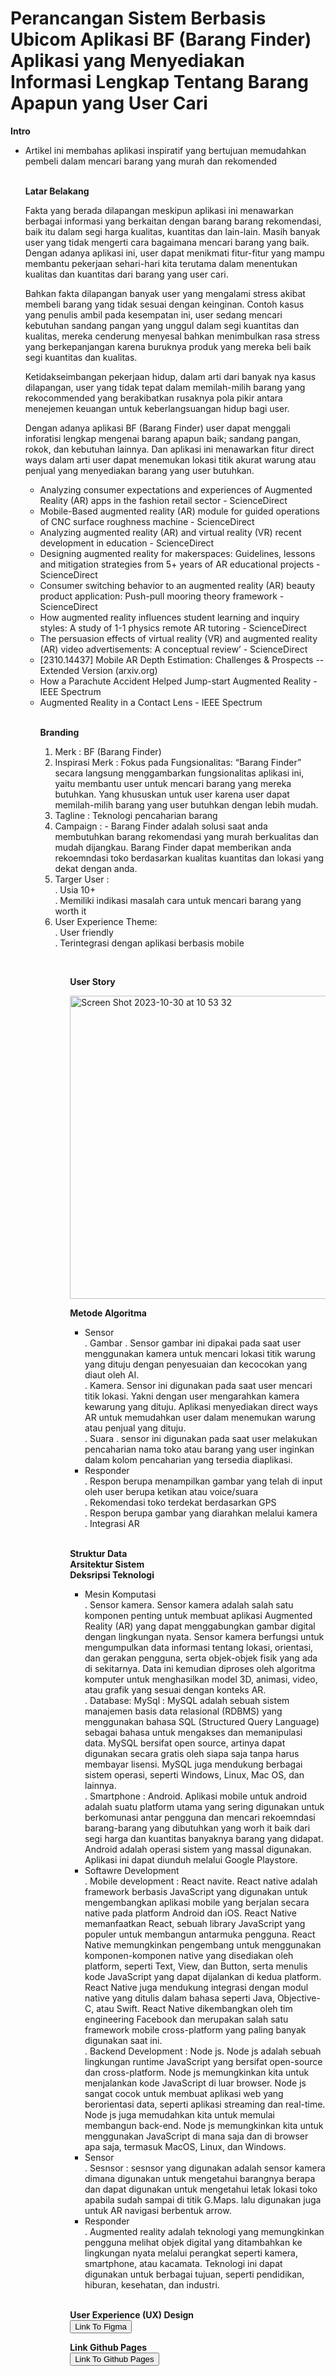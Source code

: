  # Perancangan Sistem Berbasis Ubicom Aplikasi BF (Barang Finder) Aplikasi yang Menyediakan Informasi Lengkap Tentang Barang Apapun yang User Cari

**Intro**

<ul>
    <li> Artikel ini membahas aplikasi inspiratif yang bertujuan memudahkan pembeli dalam mencari barang yang murah dan rekomended
 </li>
</ol>
 
<br>

**Latar Belakang**

<p> Fakta yang berada dilapangan meskipun aplikasi ini menawarkan berbagai informasi yang berkaitan dengan barang barang rekomendasi, baik itu dalam segi harga kualitas, kuantitas dan lain-lain. Masih banyak user yang tidak mengerti cara bagaimana mencari barang yang baik. Dengan adanya aplikasi ini, user dapat menikmati fitur-fitur yang mampu membantu pekerjaan sehari-hari kita terutama dalam menentukan kualitas dan kuantitas dari barang yang user cari. </p>

<p> Bahkan fakta dilapangan banyak user yang mengalami stress akibat membeli barang yang tidak sesuai dengan keinginan. Contoh kasus yang penulis ambil pada kesempatan ini, user sedang mencari kebutuhan sandang pangan yang unggul dalam segi kuantitas dan kualitas, mereka cenderung menyesal bahkan menimbulkan rasa stress yang berkepanjangan karena buruknya produk yang mereka beli baik segi kuantitas dan kualitas. </p>

<p> Ketidakseimbangan pekerjaan hidup, dalam arti dari banyak nya kasus dilapangan, user yang tidak tepat dalam memilah-milih barang yang rekocommended yang berakibatkan rusaknya pola pikir antara menejemen keuangan untuk keberlangsuangan hidup bagi user. </p>

<p> Dengan adanya aplikasi BF (Barang Finder) user dapat menggali inforatisi lengkap mengenai barang apapun baik; sandang pangan, rokok, dan kebutuhan lainnya. Dan aplikasi ini menawarkan fitur direct ways dalam arti user dapat menemukan lokasi titik akurat warung atau penjual yang menyediakan barang yang user butuhkan. </p>

<ul> 
  
  <li> Analyzing consumer expectations and experiences of Augmented Reality (AR) apps in the fashion retail sector - ScienceDirect </li>
  <li> Mobile-Based augmented reality (AR) module for guided operations of CNC surface roughness machine - ScienceDirect </li>
  <li> Analyzing augmented reality (AR) and virtual reality (VR) recent development in education - ScienceDirect </li>
  <li> Designing augmented reality for makerspaces: Guidelines, lessons and mitigation strategies from 5+ years of AR educational projects - ScienceDirect </li>
  <li> Consumer switching behavior to an augmented reality (AR) beauty product application: Push-pull mooring theory framework - ScienceDirect </li>
  <li> How augmented reality influences student learning and inquiry styles: A study of 1-1 physics remote AR tutoring - ScienceDirect </li>
  <li> The persuasion effects of virtual reality (VR) and augmented reality (AR) video advertisements: A conceptual review’ - ScienceDirect </li>
  <li> [2310.14437] Mobile AR Depth Estimation: Challenges & Prospects -- Extended Version (arxiv.org) </li>
  <li> How a Parachute Accident Helped Jump-start Augmented Reality - IEEE Spectrum </li>
  <li> Augmented Reality in a Contact Lens - IEEE Spectrum </li>
</ol>

<br>

**Branding**
 <ol> 
   <li> Merk : BF (Barang Finder) </li>
   <li> Inspirasi Merk : Fokus pada Fungsionalitas: “Barang Finder” secara langsung menggambarkan fungsionalitas aplikasi ini, yaitu membantu user untuk mencari barang yang mereka butuhkan. Yang khususkan untuk user karena user dapat memilah-milih barang yang user butuhkan dengan lebih mudah. </li>
   <li> Tagline : Teknologi pencaharian barang </li>
   <li> Campaign : - Barang Finder adalah solusi saat anda membutuhkan barang rekomendasi yang murah berkualitas dan mudah dijangkau. Barang Finder dapat memberikan anda rekoemndasi toko berdasarkan kualitas kuantitas dan lokasi yang dekat dengan anda. </li>
   <li> Targer User : <br>
      . Usia 10+ <br>
      . Memiliki indikasi masalah cara untuk mencari barang yang worth it 
 </li>
   <li> User Experience Theme: <br>
   . User friendly <br>
   . Terintegrasi dengan aplikasi berbasis mobile
   </li>
   <ol/>
<br>
     
**User Story**

<img width="485" alt="Screen Shot 2023-10-30 at 10 53 32" src="https://github.com/azmialdi67/UbiquitousBF-Barang-Finder-/assets/44902085/45ab7b49-51f2-44b7-88a3-878491641fe2">

**Metode Algoritma**

<ul> 
  <li> Sensor <br>
  . Gambar . Sensor gambar ini dipakai pada saat user menggunakan kamera untuk mencari lokasi titik warung yang dituju dengan penyesuaian dan kecocokan yang diaut oleh AI. <br>
  . Kamera. Sensor ini digunakan pada saat user mencari titik lokasi. Yakni dengan user mengarahkan kamera kewarung yang dituju. Aplikasi menyediakan direct ways AR untuk memudahkan user dalam menemukan warung atau penjual yang dituju. <br>
  . Suara . sensor ini digunakan pada saat user melakukan pencaharian nama toko atau barang yang user inginkan dalam kolom pencaharian yang tersedia diaplikasi.
  </li>
  <li> Responder <br>
  . Respon berupa menampilkan gambar yang telah di input oleh user berupa ketikan atau voice/suara <br>
  . Rekomendasi toko terdekat berdasarkan GPS <br>
  . Respon berupa gambar yang diarahkan melalui kamera <br>
  . Integrasi AR 
  </li>
</ul>
<br>

**Struktur Data** <br>
**Arsitektur Sistem** <br>
**Deksripsi Teknologi** <br>
<ul> 
<li> Mesin Komputasi <br>
. Sensor kamera. Sensor kamera adalah salah satu komponen penting untuk membuat aplikasi Augmented Reality (AR) yang dapat menggabungkan gambar digital dengan lingkungan nyata. Sensor kamera berfungsi untuk mengumpulkan data informasi tentang lokasi, orientasi, dan gerakan pengguna, serta objek-objek fisik yang ada di sekitarnya. Data ini kemudian diproses oleh algoritma komputer untuk menghasilkan model 3D, animasi, video, atau grafik yang sesuai dengan konteks AR. <br>
. Database: MySql : MySQL adalah sebuah sistem manajemen basis data relasional (RDBMS) yang menggunakan bahasa SQL (Structured Query Language) sebagai bahasa untuk mengakses dan memanipulasi data. MySQL bersifat open source, artinya dapat digunakan secara gratis oleh siapa saja tanpa harus membayar lisensi. MySQL juga mendukung berbagai sistem operasi, seperti Windows, Linux, Mac OS, dan lainnya. <br>
. Smartphone : Android. Aplikasi mobile untuk android adalah suatu platform utama yang sering digunakan untuk berkomunasi antar pengguna dan mencari rekoemndasi barang-barang yang dibutuhkan yang worh it baik dari segi harga dan kuantitas banyaknya barang yang didapat. Android adalah operasi sistem yang massal digunakan. Aplikasi ini dapat diunduh melalui Google Playstore. 
 </li>
 <li> Softawre Development <br>
   . Mobile development : React navite. React native adalah framework berbasis JavaScript yang digunakan untuk mengembangkan aplikasi mobile yang berjalan secara native pada platform Android dan iOS. React Native memanfaatkan React, sebuah library JavaScript yang populer untuk membangun antarmuka pengguna. React Native memungkinkan pengembang untuk menggunakan komponen-komponen native yang disediakan oleh platform, seperti Text, View, dan Button, serta menulis kode JavaScript yang dapat dijalankan di kedua platform. React Native juga mendukung integrasi dengan modul native yang ditulis dalam bahasa seperti Java, Objective-C, atau Swift. React Native dikembangkan oleh tim engineering Facebook dan merupakan salah satu framework mobile cross-platform yang paling banyak digunakan saat ini. <br>
   . Backend Development : Node js. Node js adalah sebuah lingkungan runtime JavaScript yang bersifat open-source dan cross-platform. Node js memungkinkan kita untuk menjalankan kode JavaScript di luar browser. Node js sangat cocok untuk membuat aplikasi web yang berorientasi data, seperti aplikasi streaming dan real-time. Node js juga memudahkan kita untuk memulai membangun back-end. Node js memungkinkan kita untuk menggunakan JavaScript di mana saja dan di browser apa saja, termasuk MacOS, Linux, dan Windows.
 </li> 
  <li> Sensor <br>
  . Sesnsor : sesnsor yang digunakan adalah sensor kamera dimana digunakan untuk mengetahui barangnya berapa dan dapat digunakan untuk mengetahui letak lokasi toko apabila sudah sampai di titik G.Maps. lalu digunakan juga untuk AR navigasi berbentuk arrow.
  </li>
  <li> Responder <br>
  . Augmented reality adalah teknologi yang memungkinkan pengguna melihat objek digital yang ditambahkan ke lingkungan nyata melalui perangkat seperti kamera, smartphone, atau kacamata. Teknologi ini dapat digunakan untuk berbagai tujuan, seperti pendidikan, hiburan, kesehatan, dan industri.
  </li>
</ul>
<br>

**User Experience (UX) Design** <br>
  <a href="https://www.figma.com/file/BsRnC0ZG9RBjAcBZDQnw3j/BarangFinder-App?type=whiteboard&node-id=10-2188&t=hoAEtSRaOuFfugUT-0">
    <button> Link To Figma </button>
  </a> 

**Link Github Pages** <br>
  <a href="https://azmialdi67.github.io/UbiquitousBF-Barang-Finder-/">
    <button> Link To Github Pages </button>
  </a> 